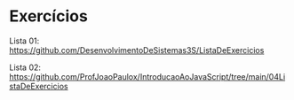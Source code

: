 # Exercícios
Lista 01: https://github.com/DesenvolvimentoDeSistemas3S/ListaDeExercicios

Lista 02: https://github.com/ProfJoaoPaulox/IntroducaoAoJavaScript/tree/main/04ListaDeExercicios
